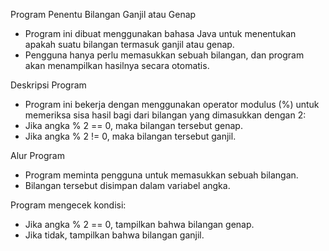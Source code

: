 Program Penentu Bilangan Ganjil atau Genap
- Program ini dibuat menggunakan bahasa Java untuk menentukan apakah suatu bilangan termasuk ganjil atau genap.
- Pengguna hanya perlu memasukkan sebuah bilangan, dan program akan menampilkan hasilnya secara otomatis.

Deskripsi Program
- Program ini bekerja dengan menggunakan operator modulus (%) untuk memeriksa sisa hasil bagi dari bilangan yang dimasukkan dengan 2:
- Jika angka % 2 == 0, maka bilangan tersebut genap.
- Jika angka % 2 != 0, maka bilangan tersebut ganjil.

Alur Program
- Program meminta pengguna untuk memasukkan sebuah bilangan.
- Bilangan tersebut disimpan dalam variabel angka.

Program mengecek kondisi:
- Jika angka % 2 == 0, tampilkan bahwa bilangan genap.
- Jika tidak, tampilkan bahwa bilangan ganjil.
